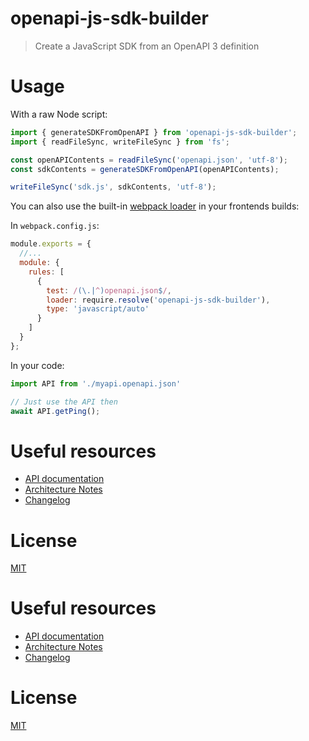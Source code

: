 <!--
# This file is automatically generated by a
# `metapak` module. Do NOT change it in
# place, your changes would be overriden.
-->


# openapi-js-sdk-builder
> Create a JavaScript SDK from an OpenAPI 3 definition



[//]: # (::contents:start)

# Usage

With a raw Node script:
```js
import { generateSDKFromOpenAPI } from 'openapi-js-sdk-builder';
import { readFileSync, writeFileSync } from 'fs';

const openAPIContents = readFileSync('openapi.json', 'utf-8');
const sdkContents = generateSDKFromOpenAPI(openAPIContents);

writeFileSync('sdk.js', sdkContents, 'utf-8');

```

You can also use the built-in [webpack loader](https://webpack.js.org/contribute/writing-a-loader/) in your frontends builds:

In `webpack.config.js`:
```js
module.exports = {
  //...
  module: {
    rules: [
      {
        test: /(\.|^)openapi.json$/,
        loader: require.resolve('openapi-js-sdk-builder'),
        type: 'javascript/auto'
      }
    ]
  }
};
```

In your code:
```js
import API from './myapi.openapi.json'

// Just use the API then
await API.getPing();

```
[//]: # (::contents:end)

# Useful resources
- [API documentation](./API.md)
- [Architecture Notes](./ARCHITECTURE.md)
- [Changelog](./CHANGELOG.md)

# License
[MIT](https://github.com/sencrop/openapi-js-sdk-builder/blob/master/LICENSE.md)


[//]: # (::contents:end)

# Useful resources
- [API documentation](./API.md)
- [Architecture Notes](./ARCHITECTURE.md)
- [Changelog](./CHANGELOG.md)

# License
[MIT](https://github.com/sencrop/openapi-js-sdk-builder/blob/master/LICENSE.md)
